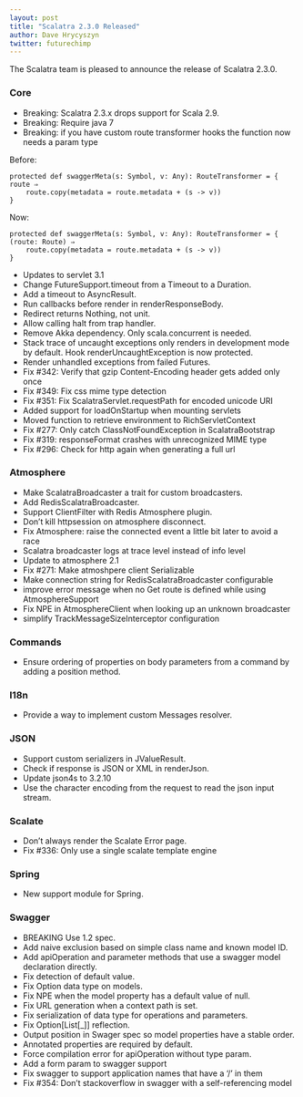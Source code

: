 ```yaml
---
layout: post
title: "Scalatra 2.3.0 Released"
author: Dave Hrycyszyn
twitter: futurechimp
---
```


The Scalatra team is pleased to announce the release of Scalatra 2.3.0.

### Core

* Breaking: Scalatra 2.3.x drops support for Scala 2.9. 
* Breaking: Require java 7
* Breaking: if you have custom route transformer hooks the function now needs a param type 

Before:

```
protected def swaggerMeta(s: Symbol, v: Any): RouteTransformer = { route ⇒
    route.copy(metadata = route.metadata + (s -> v))
}
```

Now:

```
protected def swaggerMeta(s: Symbol, v: Any): RouteTransformer = { (route: Route) ⇒
    route.copy(metadata = route.metadata + (s -> v)) 
}
```

* Updates to servlet 3.1
* Change FutureSupport.timeout from a Timeout to a Duration.
* Add a timeout to AsyncResult.
* Run callbacks before render in renderResponseBody.
* Redirect returns Nothing, not unit.
* Allow calling halt from trap handler.
* Remove Akka dependency. Only scala.concurrent is needed.
* Stack trace of uncaught exceptions only renders in development mode by default. Hook renderUncaughtException is now protected.
* Render unhandled exceptions from failed Futures.
* Fix #342: Verify that gzip Content-Encoding header gets added only once
* Fix #349: Fix css mime type detection
* Fix #351: Fix ScalatraServlet.requestPath for encoded unicode URI
* Added support for loadOnStartup when mounting servlets
* Moved function to retrieve environment to RichServletContext
* Fix #277: Only catch ClassNotFoundException in ScalatraBootstrap
* Fix #319: responseFormat crashes with unrecognized MIME type
* Fix #296: Check for http again when generating a full url 

### Atmosphere

* Make ScalatraBroadcaster a trait for custom broadcasters.
* Add RedisScalatraBroadcaster.
* Support ClientFilter with Redis Atmosphere plugin.
* Don’t kill httpsession on atmosphere disconnect.
* Fix Atmosphere: raise the connected event a little bit later to avoid a race
* Scalatra broadcaster logs at trace level instead of info level
* Update to atmosphere 2.1
* Fix #271: Make atmoshpere client Serializable
* Make connection string for RedisScalatraBroadcaster configurable
* improve error message when no Get route is defined while using AtmosphereSupport
* Fix NPE in AtmosphereClient when looking up an unknown broadcaster
* simplify TrackMessageSizeInterceptor configuration 

### Commands

* Ensure ordering of properties on body parameters from a command by adding a position method. 

### I18n

* Provide a way to implement custom Messages resolver. 

### JSON

* Support custom serializers in JValueResult.
* Check if response is JSON or XML in renderJson.
* Update json4s to 3.2.10
* Use the character encoding from the request to read the json input stream. 

### Scalate

* Don’t always render the Scalate Error page.
* Fix #336: Only use a single scalate template engine 

### Spring

* New support module for Spring. 

### Swagger

* BREAKING Use 1.2 spec.
* Add naive exclusion based on simple class name and known model ID.
* Add apiOperation and parameter methods that use a swagger model declaration directly.
* Fix detection of default value.
* Fix Option data type on models.
* Fix NPE when the model property has a default value of null.
* Fix URL generation when a context path is set.
* Fix serialization of data type for operations and parameters.
* Fix Option[List[_]] reflection.
* Output position in Swager spec so model properties have a stable order.
* Annotated properties are required by default.
* Force compilation error for apiOperation without type param.
* Add a form param to swagger support
* Fix swagger to support application names that have a ‘/’ in them
* Fix #354: Don’t stackoverflow in swagger with a self-referencing model 